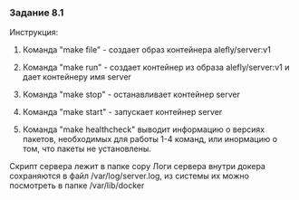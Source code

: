 ### Задание 8.1

Инструкция:

1. Команда "make file" - создает образ контейнера alefly/server:v1

2. Команда "make run" - создает контейнер из образа alefly/server:v1 и дает контейнеру имя server

3. Команда "make stop" - останавливает контейнер server

4. Команда "make start" - запускает контейнер server

5. Команда "make healthcheck" выводит информацию о версиях пакетов, необходимых для работы 1-4 команд, или инормацию о том, что пакеты не установлены.


Скрипт сервера лежит в папке copy 
Логи сервера внутри докера сохраняются в файл /var/log/server.log, из системы их можно посмотреть в папке /var/lib/docker

